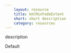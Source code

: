 ```yaml
---
    layout: resource
    title: kmlMinFadeExtent
    short: short description
    category: resources
---
```


description

Default

